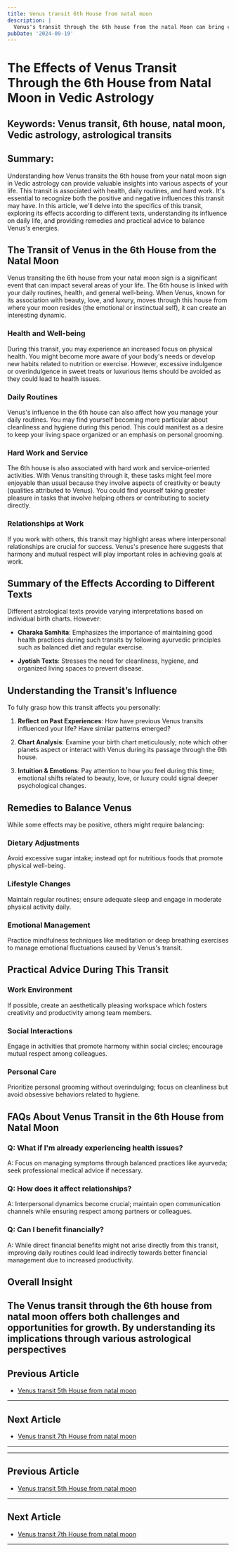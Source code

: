 ```yaml
---
title: Venus transit 6th House from natal moon
description: |
  Venus's transit through the 6th house from the natal Moon can bring challenges such as health issues, financial strain, and difficulties in relationships. The individual may face enmity, humiliation, and general dissatisfaction, particularly in personal matters.
pubDate: '2024-09-19'
---
```


# The Effects of Venus Transit Through the 6th House from Natal Moon in Vedic Astrology

## Keywords: Venus transit, 6th house, natal moon, Vedic astrology, astrological transits

## Summary:

Understanding how Venus transits the 6th house from your natal moon sign in Vedic astrology can provide valuable insights into various aspects of your life. This transit is associated with health, daily routines, and hard work. It's essential to recognize both the positive and negative influences this transit may have. In this article, we'll delve into the specifics of this transit, exploring its effects according to different texts, understanding its influence on daily life, and providing remedies and practical advice to balance Venus's energies.

## The Transit of Venus in the 6th House from the Natal Moon

Venus transiting the 6th house from your natal moon sign is a significant event that can impact several areas of your life. The 6th house is linked with your daily routines, health, and general well-being. When Venus, known for its association with beauty, love, and luxury, moves through this house from where your moon resides (the emotional or instinctual self), it can create an interesting dynamic.

### Health and Well-being

During this transit, you may experience an increased focus on physical health. You might become more aware of your body's needs or develop new habits related to nutrition or exercise. However, excessive indulgence or overindulgence in sweet treats or luxurious items should be avoided as they could lead to health issues.

### Daily Routines

Venus's influence in the 6th house can also affect how you manage your daily routines. You may find yourself becoming more particular about cleanliness and hygiene during this period. This could manifest as a desire to keep your living space organized or an emphasis on personal grooming.

### Hard Work and Service

The 6th house is also associated with hard work and service-oriented activities. With Venus transiting through it, these tasks might feel more enjoyable than usual because they involve aspects of creativity or beauty (qualities attributed to Venus). You could find yourself taking greater pleasure in tasks that involve helping others or contributing to society directly.

### Relationships at Work

If you work with others, this transit may highlight areas where interpersonal relationships are crucial for success. Venus's presence here suggests that harmony and mutual respect will play important roles in achieving goals at work.

## Summary of the Effects According to Different Texts

Different astrological texts provide varying interpretations based on individual birth charts. However:

- **Charaka Samhita**: Emphasizes the importance of maintaining good health practices during such transits by following ayurvedic principles such as balanced diet and regular exercise.
  
- **Jyotish Texts**: Stresses the need for cleanliness, hygiene, and organized living spaces to prevent disease.

## Understanding the Transit’s Influence

To fully grasp how this transit affects you personally:

1. **Reflect on Past Experiences**: How have previous Venus transits influenced your life? Have similar patterns emerged?
   
2. **Chart Analysis**: Examine your birth chart meticulously; note which other planets aspect or interact with Venus during its passage through the 6th house.
    
3. **Intuition & Emotions**: Pay attention to how you feel during this time; emotional shifts related to beauty, love, or luxury could signal deeper psychological changes.

## Remedies to Balance Venus

While some effects may be positive, others might require balancing:

### Dietary Adjustments

Avoid excessive sugar intake; instead opt for nutritious foods that promote physical well-being.

### Lifestyle Changes

Maintain regular routines; ensure adequate sleep and engage in moderate physical activity daily.

### Emotional Management

Practice mindfulness techniques like meditation or deep breathing exercises to manage emotional fluctuations caused by Venus's transit.

## Practical Advice During This Transit

### Work Environment

If possible, create an aesthetically pleasing workspace which fosters creativity and productivity among team members.

### Social Interactions

Engage in activities that promote harmony within social circles; encourage mutual respect among colleagues.

### Personal Care

Prioritize personal grooming without overindulging; focus on cleanliness but avoid obsessive behaviors related to hygiene.

## FAQs About Venus Transit in the 6th House from Natal Moon

### Q: What if I'm already experiencing health issues?
A: Focus on managing symptoms through balanced practices like ayurveda; seek professional medical advice if necessary.

### Q: How does it affect relationships?
A: Interpersonal dynamics become crucial; maintain open communication channels while ensuring respect among partners or colleagues.

### Q: Can I benefit financially?
A: While direct financial benefits might not arise directly from this transit, improving daily routines could lead indirectly towards better financial management due to increased productivity.

## Overall Insight

The Venus transit through the 6th house from natal moon offers both challenges and opportunities for growth. By understanding its implications through various astrological perspectives
---

## Previous Article
- [Venus transit 5th House from natal moon](200605_Venus_transit_5th_House_from_natal_moon.md)

---

## Next Article
- [Venus transit 7th House from natal moon](200607_Venus_transit_7th_House_from_natal_moon.md)

---
---

## Previous Article
- [Venus transit 5th House from natal moon](200605_Venus_transit_5th_House_from_natal_moon.md)

---

## Next Article
- [Venus transit 7th House from natal moon](200607_Venus_transit_7th_House_from_natal_moon.md)

---
